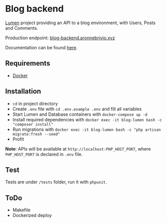 # Blog backend
[Lumen](https://lumen.laravel.com/) project providing an API to a blog environment, with Users, Posts and Comments.

Production endpoint: [blog-backend.aronnebrivio.xyz](http://blog-backend.aronnebrivio.xyz)

Documentation can be found [here](https://blog-aronnebrivio.restlet.io).

## Requirements
- [Docker](https://www.docker.com/)

## Installation
- `cd` in project directory
- Create `.env` file with `cd .env.example .env` and fill all variables
- Start Lumen and Database containers with `docker-compose up -d`
- Install required dependencies with `docker exec -it blog-lumen bash -c "composer install"`
- Run migrations with `docker exec -it blog-lumen bash -c "php artisan migrate:fresh --seed"`
- Profit

**Note**: APIs will be available at `http://localhost:PHP_HOST_PORT`, where `PHP_HOST_PORT` is declared in `.env` file.

## Test
Tests are under `/tests` folder, run it with `phpunit`.

## ToDo
- Makefile
- Dockerized deploy
